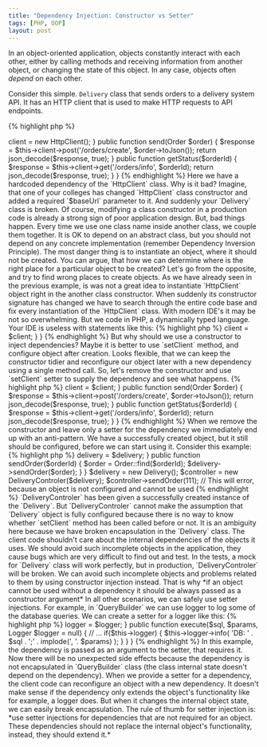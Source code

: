 ```yaml
---
title: "Dependency Injection: Constructor vs Setter"
tags: [PHP, OOP]
layout: post
---
```


In an object-oriented application, objects constantly interact with each other, either by calling methods and receiving information from another object, or changing the state of this object. In any case, objects often *depend* on each other. 

Consider this simple. `Delivery` class that sends orders to a delivery system API. It has an HTTP client that is used to make HTTP requests to API endpoints.

{% highlight php %}
<?php

class Delivery
{
    /** 
     * @var HttpClient
     */
    protected $client;

    public function __construct()
    {
        $this->client = new HttpClient();
    }

    public function send(Order $order)
    {
        $response = $this->client->post('/orders/create', $order->toJson());

        return json_decode($response, true);
    }

    public function getStatus($orderId)
    {
        $response = $this->client->get('/orders/info', $orderId);

        return json_decode($response, true);   
    }
}
{% endhighlight %}

Here we have a hardcoded dependency of the `HttpClient` class. Why is it bad? Imagine, that one of your colleges has changed `HttpClient` class constructor and added a required `$baseUrl` parameter to it. And suddenly your `Delivery` class is broken. Of course, modifying a class constructor in a production code is already a strong sign of poor application design. But, bad things happen. 

Every time we use one class name inside another class, we couple them together. It is OK to depend on an abstract class, but you should not depend on any concrete implementation (remember Dependency Inversion Principle). The most danger thing is to instantiate an object, where it should not be created. You can argue, that how we can determine where is the right place for a particular object to be created? Let's go from the opposite, and try to find wrong places to create objects. As we have already seen in the previous example, is was not a great idea to instantiate `HttpClient` object right in the another class constructor. When suddenly its constructor signature has changed we have to search through the entire code base and fix every instantiation of the `HttpClient` class. With modern IDE's it may be not so overwhelming. But we code in PHP, a dynamically typed language. Your IDE is useless with statements like this:

{% highlight php %}
<?php

function makeInstance($class) {
    return new $class;
}

$http = makeInstance('HttpClient');
{% endhighlight %}

We can use a variable, that stores a class name to create an object of this class. You will find this only when something will be broken. So, to fix this issue we should remove instantiation of the HTTP client outside and pass it as an argument to the constructor, assign it to a property and later any method can use it. Here is a rule of thumb: *if an object cannot be used without a dependency it should be passed as a constructor argument*. And here is the correct version of `Delivery` class with dependency injection applied:

{% highlight php %}
<?php

class Delivery
{
    protected $client;

    public function __construct(HttpClient $client)
    {
        $this->client = $client;
    }
}
{% endhighlight %}

But why should we use a constructor to inject dependencies? Maybe it is better to use `setClient` method, and configure object after creation. Looks flexible, that we can keep the constructor tidier and reconfigure our object later with a new dependency using a single method call. So, let's remove the constructor and use `setClient` setter to supply the dependency and see what happens. 

{% highlight php %}
<?php

class Delivery
{
    /** 
     * @var HttpClient
     */
    protected $client;

    public function setClient(HttpClient $client)
    {
        $this->client = $client;
    }

    public function send(Order $order)
    {
        $response = $this->client->post('/orders/create', $order->toJson());

        return json_decode($response, true);
    }

    public function getStatus($orderId)
    {
        $response = $this->client->get('/orders/info', $orderId);

        return json_decode($response, true);   
    }
}
{% endhighlight %}

When we remove the constructor and leave only a setter for the dependency we immediately end up with an anti-pattern. We have a successfully created object, but it still should be configured, before we can start using it. Consider this example:

{% highlight php %}
<?php 

class DeliveryController 
{
    protected $delivery;

    public function __constructor(Delivery $delivery)
    {
        $this->delivery = $delivery;
    }

    public function sendOrder($orderId)
    {
        $order = Order::find($orderId);

        $delivery->sendOrder($order); 
    }
}

$delivery = new Delivery();
$controller = new DeliveryControler($delivery);

$controller->sendOrder(111); // This will error, because an object is not configured and cannot be used
{% endhighlight %}


`DeliveryControler` has been given a successfully created instance of the `Delivery`. But `DeliveryControler` cannot make the assumption that `Delivery` object is fully configured because there is no way to know whether `setClient` method has been called before or not. It is an ambiguity here because we have broken encapsulation in the `Delivery` class. The client code shouldn't care about the internal dependencies of the objects it uses. We should avoid such incomplete objects in the application, they cause bugs which are very difficult to find out and test. In the tests, a mock for `Delivery` class will work perfectly, but in production, `DeliveryControler` will be broken. We can avoid such incomplete objects and problems related to them by using constructor injection instead. That is why *if an object cannot be used without a dependency it should be always passed as a constructor argument*

In all other scenarios, we can safely use setter injections. For example, in `QueryBuilder` we can use logger to log some of the database queries. We can create a setter for a logger like this:

{% highlight php %}
<?php

class QueryBuilder 
{
    protected $logger;

    public function setLogger(Logger $logger)
    {
        $this->logger = $logger;
    }

    public function execute($sql, $params, Logger $logger = null)
    {
        // ...
        if($this->logger) {
            $this->logger->info(
                    'DB: ' . $sql . ';' . implode(', '. $params)
                );
        }
    }
}
{% endhighlight %}


In this example, the dependency is passed as an argument to the setter, that requires it. Now there will be no unexpected side effects because the dependency is not encapsulated in `QueryBuilder` class (the class internal state doesn't depend on the dependency). When we provide a setter for a dependency, the client code can reconfigure an object with a new dependency. It doesn't make sense if the dependency only extends the object's functionality like for example, a logger does. But when it changes the internal object state, we can easily break encapsulation. The rule of thumb for setter injection is: *use setter injections for dependencies that are not required for an object. These dependencies should not replace the internal object's functionality, instead, they should extend it.*